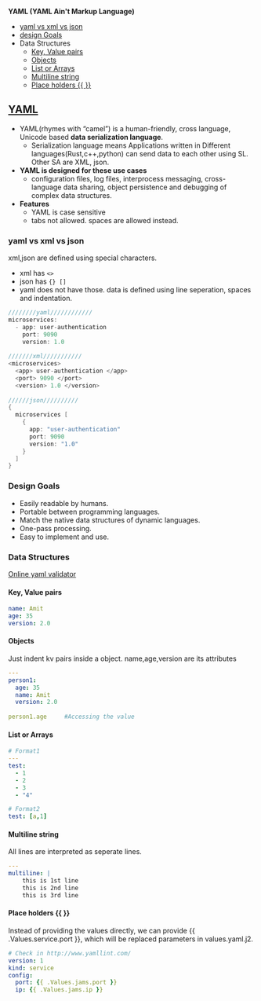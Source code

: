 **YAML (YAML Ain't Markup Language)**
- [yaml vs xml vs json](#vs)
- [design Goals](#d)
- Data Structures
  - [Key, Value pairs](#kv)
  - [Objects](#o)
  - [List or Arrays](#l)
  - [Multiline string](#ml)
  - [Place holders {{ }}](#ph)

## [YAML](https://yaml.org/spec/)
- YAML(rhymes with “camel”) is a human-friendly, cross language, Unicode based **data serialization language**.
  - Serialization language means Applications written in Different languages(Rust,c++,python) can send data to each other using SL. Other SA are XML, json.
- **YAML is designed for these use cases**
  - configuration files, log files, interprocess messaging, cross-language data sharing, object persistence and debugging of complex data structures.
- **Features**
  - YAML is case sensitive
  - tabs not allowed. spaces are allowed instead.

<a name=vs></a>
### yaml vs xml vs json
xml,json are defined using special characters. 
  - xml has `<>`
  - json has `{} []`
  - yaml does not have those. data is defined using line seperation, spaces and indentation.
```c
////////yaml////////////
microservices:
  - app: user-authentication
    port: 9090
    version: 1.0
    
///////xml///////////
<microservices>
  <app> user-authentication </app>
  <port> 9090 </port>
  <version> 1.0 </version>
  
//////json//////////
{
  microservices [
    {
      app: "user-authentication"
      port: 9090
      version: "1.0"
    }
  ]
}
```

<a name=d></a>
### Design Goals
- Easily readable by humans.
- Portable between programming languages.
- Match the native data structures of dynamic languages.
- One-pass processing.
- Easy to implement and use.

<a name=ds></a>
### Data Structures
[Online yaml validator](http://www.yamllint.com/)
<a name=kv></a>
#### Key, Value pairs
```yml
name: Amit
age: 35
version: 2.0
```
<a name=o></a>
#### Objects
Just indent kv pairs inside a object. name,age,version are its attributes
```yml
--- 
person1: 
  age: 35
  name: Amit
  version: 2.0
  
person1.age     #Accessing the value
```
<a name=l></a>
#### List or Arrays
```yml
# Format1
---
test: 
  - 1
  - 2
  - 3
  - "4"

# Format2
test: [a,1]
```
<a name=ml></a>
#### Multiline string
All lines are interpreted as seperate lines.
```yml
--- 
multiline: |
    this is 1st line
    this is 2nd line
    this is 3rd line
```
<a name=ph></a>
#### Place holders {{ }}
Instead of providing the values directly, we can provide {{ .Values.service.port }}, which will be replaced parameters in values.yaml.j2.
```yml
# Check in http://www.yamllint.com/
version: 1
kind: service
config:
  port: {{ .Values.jams.port }}
  ip: {{ .Values.jams.ip }}
```
